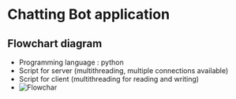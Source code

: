 # Chatting Bot application 

## Flowchart diagram 
  * Programming language : python 
  * Script for server (multithreading, multiple connections available) 
  * Script for client (multithreading for reading and writing) 
  * ![Flowchar](https://drive.google.com/file/d/1PTVlaWeB8lOA070kuQFy9q_TqXNoNAL7/preview)


